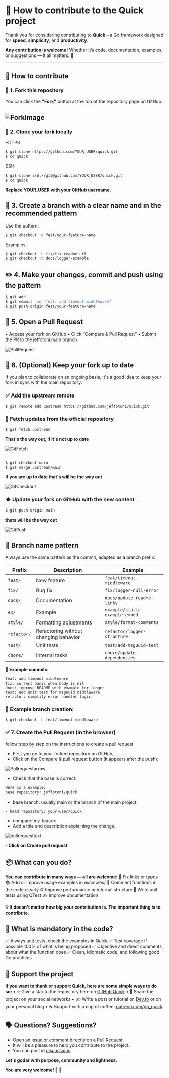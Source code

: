 # 🤝 How to contribute to the Quick project

Thank you for considering contributing to **Quick** – a Go framework designed for **speed**, **simplicity**, and **productivity**.

**Any contribution is welcome!** Whether it’s code, documentation, examples, or suggestions — it all matters. 💚

---

## 🚀 How to contribute

### 🔧 1. Fork this repository

You can click the **"Fork"** button at the top of the repository page on GitHub.

![ForkImage](/fork.png)
---

### 🌱 2. Clone your fork locally

HTTPS
```bash
$ git clone https://github.com/YOUR_USER/quick.git
$ cd quick
```
SSH
```bash
$ git clone ssh://git@github.com/YOUR_USER/quick.git
$ cd quick
```

**Replace YOUR_USER with your GitHub username.**

## 🌿 3. Create a branch with a clear name and in the recommended pattern

Use the pattern:

```bash
$ git checkout -b feat/your-feature-name
```

Examples:

```bash
$ git checkout -b fix/fix-readme-url
$ git checkout -b docs/logger-example
```

## ✏️ 4. Make your changes, commit and push using the pattern

```bash
$ git add . 
$ git commit -am "feat: add timeout middleware"
$ git push origin feat/your-feature-name
```

## 🔁 5. Open a Pull Request

• Access your fork on GitHub
• Click “Compare & Pull Request”
• Submit the PR to the jeffotoni:main branch

![PullRequest](/pullrequest.png)

## 🔄 6. (Optional) Keep your fork up to date

If you plan to collaborate on an ongoing basis, it's a good idea to keep your fork in sync with the main repository:

### ✅ Add the upstream remote

```bash
$ git remote add upstream https://github.com/jeffotoni/quick.git
```

### 🔄 Fetch updates from the official repository

```bash
$ git fetch upstream
```
**That's the way out, if it's not up to date**



![GitFetch](/Fetch.png)

```bash

$ git checkout main
$ git merge upstream/main
```
**If you are up to date that's will be the way out**

![GitCheckout](/checkout-main.png)


### ⬆️ Update your fork on GitHub with the new content

```bash
$ git push origin main
```

**thats will be the way out**

![GitPush](/GitPush.png)

## 🌱 Branch name pattern

Always use the same pattern as the commit, adapted as a branch prefix:

| Prefix | Description | Example |
|---------------|----------------------------------------|------------------------------------|
| `feat/`  | New feature | `feat/timeout-middleware` |
| `fix/`   | Bug fix | `fix/logger-null-error` |
| `docs/`  | Documentation | `docs/update-readme-links` |
| `ex/`    | Example | `example/static-example-embed` |
| `style/` | Formatting adjustments | `style/format-comments` |
| `refactor/` | Refactoring without changing behavior | `refactor/logger-structure` |
| `test/`  | Unit tests | `test/add-msguuid-test` |
| `chore/` | Internal tasks | `chore/update-dependencies` |

**📌 Example commits:**

    feat: add timeout middleware
    fix: correct panic when body is nil
    docs: improve README with example for logger
    test: add unit test for msguuid middleware
    refactor: simplify error handler logic

### 📌 Example branch creation:

```bash
$ git checkout -b feat/timeout-middleware
```
### ✅ 7. Create the Pull Request (in the browser)
follow step by step on the  instructions to create a pull request
 - First you go to your forked repository on GitHub;
 - Click on the Compare & pull request button (it appears after the push);
  
  ![Pullrequestarrow](/PullReuqestArrow.png)
 
 - Check that the base is correct:
 ```bash
 Here is a example:
 base repository: jeffotoni/quick
 ```
 - base branch: usually main or the branch of the main project.
 ```bash
 - head repository: your-user/quick
 ```
 - compare: my-feature
 - Add a title and description explaining the change.

 ![pullrequesttext](/pullrequesttext.png)

**- Click on Create pull request**


## 📦 What can you do?

**You can contribute in many ways — all are welcome:**
🐞 Fix links or typos
📚 Add or improve usage examples in examples/
💬 Comment functions in the code clearly
⚙️ Improve performance or internal structure
🧪 Write unit tests using QTest
✍️ Improve documentation

**💡 It doesn't matter how big your contribution is. The important thing is to contribute.**

## 🧪 What is mandatory in the code? 
✅ Always unit tests, check the examples in Quick
✅ Test coverage if possible 100% of what is being proposed
✅ Objective and direct comments about what the function does
✅ Clean, idiomatic code, and following good Go practices

## 💚 Support the project

**If you want to thank or support Quick, here are some simple ways to do so:**
• ⭐ Give a star to the repository here on [GitHub Quick](https://github.com/jeffotoni/quick)
• 📢 Share the project on your social networks
• ✍️ Write a post or tutorial on [Dev.to](https://dev.to) or on your personal blog
• ☕ Support with a cup of coffee: [patreon.com/go_quick](https://patreon.com/go_quick)

## 🗣️ Questions? Suggestions?

- Open an [issue](https://github.com/jeffotoni/quick/issues) or comment directly on a Pull Request.
- It will be a pleasure to help you contribute to the project.
- You can post in [discussions](https://github.com/jeffotoni/quick/discussions)

**Let's **godar** with purpose, community and lightness.**

**You are very welcome! 🚀 💚**